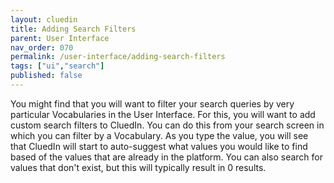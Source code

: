 ```yaml
---
layout: cluedin
title: Adding Search Filters
parent: User Interface
nav_order: 070
permalink: /user-interface/adding-search-filters
tags: ["ui","search"]
published: false
---
```


You might find that you will want to filter your search queries by very particular Vocabularies in the User Interface. For this, you will want to add custom search filters to CluedIn. You can do this from your search screen in which you can filter by a Vocabulary. As you type the value, you will see that CluedIn will start to auto-suggest what values you would like to find based of the values that are already in the platform. You can also search for values that don't exist, but this will typically result in 0 results.